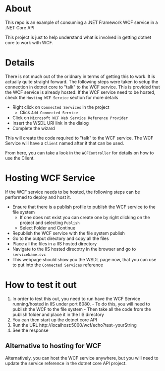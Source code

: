# About

This repo is an example of consuming a .NET Framework WCF service in a .NET Core API

This project is just to help understand what is involved in getting dotnet core to work with WCF.

# Details

There is not much out of the oridnary in terms of getting this to work. It is actually quite straight forward. The following steps were taken to setup the connection in dotnet core to "talk" to the WCF service. This is provided that the WCF service is already hosted. If the WCF service need to be hosted, check the `Hosting WCF Service` section for more details

  - Right click on `Connected Services` in the project
    - Click `Add Connected Service`
  - Click on `Microsoft WCF Web Service Reference Provider`
  - Insert the WSDL URI link in the dialog
  - Complete the wizard
  
This will create the code required to "talk" to the WCF service. The WCF Service will have a `Client` named after it that can be used.

From here, you can take a look in the `WCFController` for details on how to use the Client.

# Hosting WCF Service

If the WCF service needs to be hosted, the following steps can be performed to deploy and host it.

  - Ensure that there is a publish profile to publish the WCF service to the file system
    - If one does not exist you can create one by right clicking on the project and selecting `Publish`
    - Select Folder and Continue
  - Republish the WCF service with the file system publish
  - Go to the output directory and copy all the files
  - Place all the files in a IIS hosted directory
  - Navigate to the IIS hosted direcotry in the browser and go to `serviceName.svc`
  - This webpage should show you the WSDL page now, that you can use to put into the `Connected Services` reference

# How to test it out

  1. In order to test this out, you need to run have the WCF Service running/hosted in IIS under port 8080.
    - To do this, you will need to publish the WCF to the file system
    - Then take all the code from the publish folder and place it in the IIS directory
  2. You can then start up the dotnet core API
  3. Run the URL http://localhost:5000/wcf/echo?test=yourString
  4. See the response

## Alternative to hosting for WCF

Alternatively, you can host the WCF service anywhere, but you will need to update the service reference in the dotnet core API project.
